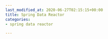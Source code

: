 ```yaml
---
last_modified_at: 2020-06-27T02:15:15+00:00
title: Spring Data Reactor
categories:
- spring data reactor

---
```

